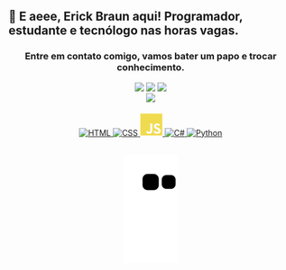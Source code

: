 ## 👋 E aeee, **Erick Braun** aqui! Programador, estudante e tecnólogo nas horas vagas.

### <div align="center" style="display: inline_block">Entre em contato comigo, vamos bater um papo e trocar conhecimento.</div>

<div align="center" style="display: inline_block"> 
    <a href="https://www.linkedin.com/in/erickbraun" target="_blank"><img src="https://img.shields.io/badge/-LinkedIn-%230077B5?style=for-the-badge&logo=linkedin&logoColor=white" target="_blank"></a>
  <a href="https://instagram.com/erick_braun" target="_blank"><img src="https://img.shields.io/badge/-Instagram-%23E4405F?style=for-the-badge&logo=instagram&logoColor=white" target="_blank"></a>
  <a href = "erickbbraun@gmail.com"><img src="https://img.shields.io/badge/-Gmail-%23333?style=for-the-badge&logo=gmail&logoColor=white" target="_blank"></a>
  
<br>

<div align="center" style="display: inline_block">
  <a href="https://github.com/ErickBGoecking">
  <img height="180em" src="https://github-readme-stats.vercel.app/api/top-langs/?username=ErickBGoecking&layout=compact&langs_count=7&theme=dark"/>
</div>
  

<div align="center" style="display: inline_block"><br>
  <img src="https://www.vectorlogo.zone/logos/w3_html5/w3_html5-icon.svg" alt="HTML" title="HTML" width="40" height="40"/>
  <img src="https://www.vectorlogo.zone/logos/w3_css/w3_css-icon.svg" alt="CSS" title="CSS" width="40" height="40"/>
  <img src="https://raw.githubusercontent.com/devicons/devicon/master/icons/javascript/javascript-plain.svg" alt="Javascript" title="Javascript" width="40" height="40"/>
  <img src="https://cdn.jsdelivr.net/gh/devicons/devicon/icons/csharp/csharp-original.svg" alt="C#" title="C#" width="40" height="40"/>
  <img src="https://www.vectorlogo.zone/logos/python/python-icon.svg" alt="Python" title="Python" width="40" height="40">
</div>
  
  <br>

![Snake animation](https://github.com/ErickBGoecking/ErickBGoecking/blob/output/github-contribution-grid-snake.svg)


